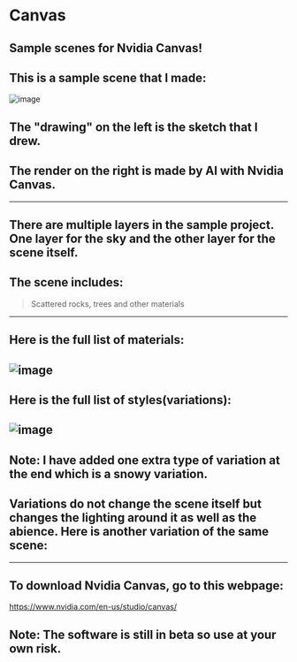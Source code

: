 # Canvas
## Sample scenes for Nvidia Canvas!

## This is a sample scene that I made:
![image](https://user-images.githubusercontent.com/77963043/177745281-1e123968-cb67-4522-976b-a3b4f7c6ad92.png)
## The "drawing" on the left is the sketch that I drew.
## The render on the right is made by AI with Nvidia Canvas.
---
## There are multiple layers in the sample project. One layer for the sky and the other layer for the scene itself.
## The scene includes:
>Scattered rocks, trees and other materials
---
## Here is the full list of materials:
![image](https://user-images.githubusercontent.com/77963043/177747178-63107983-d9f8-411f-a89b-44503aa1f75d.png)
---
## Here is the full list of styles(variations):
![image](https://user-images.githubusercontent.com/77963043/177747296-a5d221ac-1383-49f5-a687-26639d2d9240.png)
---
## Note: I have added one extra type of variation at the end which is a snowy variation.
## Variations do not change the scene itself but changes the lighting around it as well as the abience. Here is another variation of the same scene:
---
## To download Nvidia Canvas, go to this webpage:
https://www.nvidia.com/en-us/studio/canvas/
## Note: The software is still in beta so use at your own risk.
